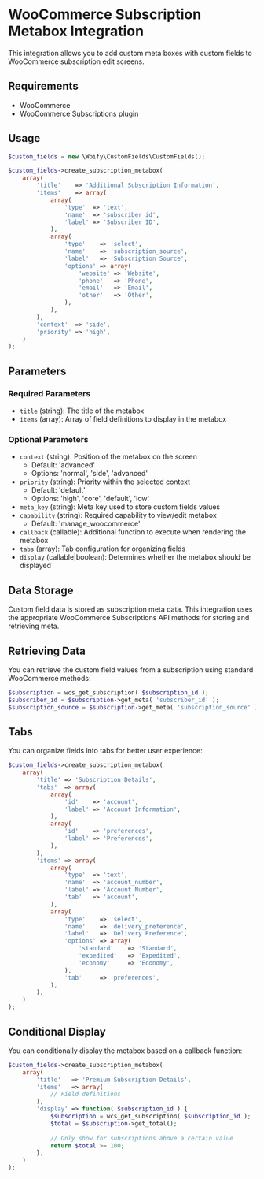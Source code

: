 # WooCommerce Subscription Metabox Integration

This integration allows you to add custom meta boxes with custom fields to WooCommerce subscription edit screens.

## Requirements

- WooCommerce
- WooCommerce Subscriptions plugin

## Usage

```php
$custom_fields = new \Wpify\CustomFields\CustomFields();

$custom_fields->create_subscription_metabox(
	array(
		'title'    => 'Additional Subscription Information',
		'items'    => array(
			array(
				'type'  => 'text',
				'name'  => 'subscriber_id',
				'label' => 'Subscriber ID',
			),
			array(
				'type'    => 'select',
				'name'    => 'subscription_source',
				'label'   => 'Subscription Source',
				'options' => array(
					'website' => 'Website',
					'phone'   => 'Phone',
					'email'   => 'Email',
					'other'   => 'Other',
				),
			),
		),
		'context'  => 'side',
		'priority' => 'high',
	)
);
```

## Parameters

### Required Parameters

- `title` (string): The title of the metabox
- `items` (array): Array of field definitions to display in the metabox

### Optional Parameters

- `context` (string): Position of the metabox on the screen
  - Default: 'advanced'
  - Options: 'normal', 'side', 'advanced'
- `priority` (string): Priority within the selected context
  - Default: 'default'
  - Options: 'high', 'core', 'default', 'low'
- `meta_key` (string): Meta key used to store custom fields values
- `capability` (string): Required capability to view/edit metabox
  - Default: 'manage_woocommerce'
- `callback` (callable): Additional function to execute when rendering the metabox
- `tabs` (array): Tab configuration for organizing fields
- `display` (callable|boolean): Determines whether the metabox should be displayed

## Data Storage

Custom field data is stored as subscription meta data. This integration uses the appropriate WooCommerce Subscriptions API methods for storing and retrieving meta.

## Retrieving Data

You can retrieve the custom field values from a subscription using standard WooCommerce methods:

```php
$subscription = wcs_get_subscription( $subscription_id );
$subscriber_id = $subscription->get_meta( 'subscriber_id' );
$subscription_source = $subscription->get_meta( 'subscription_source' );
```

## Tabs

You can organize fields into tabs for better user experience:

```php
$custom_fields->create_subscription_metabox(
	array(
		'title' => 'Subscription Details',
		'tabs'  => array(
			array(
				'id'    => 'account',
				'label' => 'Account Information',
			),
			array(
				'id'    => 'preferences',
				'label' => 'Preferences',
			),
		),
		'items' => array(
			array(
				'type'  => 'text',
				'name'  => 'account_number',
				'label' => 'Account Number',
				'tab'   => 'account',
			),
			array(
				'type'    => 'select',
				'name'    => 'delivery_preference',
				'label'   => 'Delivery Preference',
				'options' => array(
					'standard'    => 'Standard',
					'expedited'   => 'Expedited',
					'economy'     => 'Economy',
				),
				'tab'     => 'preferences',
			),
		),
	)
);
```

## Conditional Display

You can conditionally display the metabox based on a callback function:

```php
$custom_fields->create_subscription_metabox(
	array(
		'title'   => 'Premium Subscription Details',
		'items'   => array(
			// Field definitions
		),
		'display' => function( $subscription_id ) {
			$subscription = wcs_get_subscription( $subscription_id );
			$total = $subscription->get_total();
			
			// Only show for subscriptions above a certain value
			return $total >= 100;
		},
	)
);
```